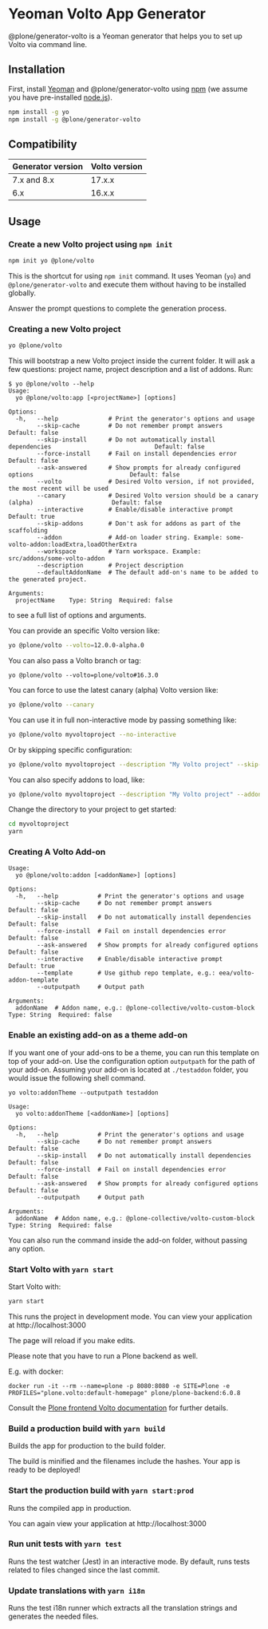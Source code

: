 # Yeoman Volto App Generator

@plone/generator-volto is a Yeoman generator that helps you to set up Volto via command line.

## Installation

First, install [Yeoman](http://yeoman.io) and @plone/generator-volto using [npm](https://www.npmjs.com/) (we assume you have pre-installed [node.js](https://nodejs.org/)).

```bash
npm install -g yo
npm install -g @plone/generator-volto
```

## Compatibility

| Generator version | Volto version |
|-------------------|---------------|
| 7.x and 8.x       | 17.x.x        |
| 6.x               | 16.x.x        |

## Usage

### Create a new Volto project using `npm init`

```bash
npm init yo @plone/volto
```

This is the shortcut for using `npm init` command. It uses Yeoman (`yo`) and `@plone/generator-volto` and execute them without having to be installed globally.

Answer the prompt questions to complete the generation process.

### Creating a new Volto project

```bash
yo @plone/volto
```

This will bootstrap a new Volto project inside the current folder. It will ask
a few questions: project name, project description and a list of addons. Run:

```console
$ yo @plone/volto --help
Usage:
  yo @plone/volto:app [<projectName>] [options]

Options:
  -h,   --help              # Print the generator's options and usage
        --skip-cache        # Do not remember prompt answers                                        Default: false
        --skip-install      # Do not automatically install dependencies                             Default: false
        --force-install     # Fail on install dependencies error                                    Default: false
        --ask-answered      # Show prompts for already configured options                           Default: false
        --volto             # Desired Volto version, if not provided, the most recent will be used
        --canary            # Desired Volto version should be a canary (alpha)                      Default: false
        --interactive       # Enable/disable interactive prompt                                     Default: true
        --skip-addons       # Don't ask for addons as part of the scaffolding
        --addon             # Add-on loader string. Example: some-volto-addon:loadExtra,loadOtherExtra
        --workspace         # Yarn workspace. Example: src/addons/some-volto-addon
        --description       # Project description
        --defaultAddonName  # The default add-on's name to be added to the generated project.

Arguments:
  projectName    Type: String  Required: false

```

to see a full list of options and arguments.

You can provide an specific Volto version like:

```bash
yo @plone/volto --volto=12.0.0-alpha.0
```

You can also pass a Volto branch or tag:

```shell
yo @plone/volto --volto=plone/volto#16.3.0
```

You can force to use the latest canary (alpha) Volto version like:

```bash
yo @plone/volto --canary
```

You can use it in full non-interactive mode by passing something like:

```bash
yo @plone/volto myvoltoproject --no-interactive
```

Or by skipping specific configuration:

```bash
yo @plone/volto myvoltoproject --description "My Volto project" --skip-addons --skip-install --skip-workspaces
```

You can also specify addons to load, like:

```bash
yo @plone/volto myvoltoproject --description "My Volto project" --addon "volto-formbuilder:x,y" --addon "volto-slate:z,t"
```

Change the directory to your project to get started:

```bash
cd myvoltoproject
yarn
```

### Creating A Volto Add-on

```console
Usage:
  yo @plone/volto:addon [<addonName>] [options]

Options:
  -h,   --help           # Print the generator's options and usage
        --skip-cache     # Do not remember prompt answers                            Default: false
        --skip-install   # Do not automatically install dependencies                 Default: false
        --force-install  # Fail on install dependencies error                        Default: false
        --ask-answered   # Show prompts for already configured options               Default: false
        --interactive    # Enable/disable interactive prompt                         Default: true
        --template       # Use github repo template, e.g.: eea/volto-addon-template
        --outputpath     # Output path

Arguments:
  addonName  # Addon name, e.g.: @plone-collective/volto-custom-block  Type: String  Required: false
```

### Enable an existing add-on as a theme add-on

If you want one of your add-ons to be a theme, you can run this template on top of your add-on.
Use the configuration option `outputpath` for the path of your add-on.
Assuming your add-on is located at `./testaddon` folder, you would issue the following shell command.

```shell
yo volto:addonTheme --outputpath testaddon
```

```console
Usage:
  yo volto:addonTheme [<addonName>] [options]

Options:
  -h,   --help           # Print the generator's options and usage
        --skip-cache     # Do not remember prompt answers               Default: false
        --skip-install   # Do not automatically install dependencies    Default: false
        --force-install  # Fail on install dependencies error           Default: false
        --ask-answered   # Show prompts for already configured options  Default: false
        --outputpath     # Output path

Arguments:
  addonName  # Addon name, e.g.: @plone-collective/volto-custom-block  Type: String  Required: false
```

You can also run the command inside the add-on folder, without passing any option.

### Start Volto with `yarn start`

Start Volto with:

```bash
yarn start
```

This runs the project in development mode.
You can view your application at http://localhost:3000

The page will reload if you make edits.

Please note that you have to run a Plone backend as well.

E.g. with docker:

```shell
docker run -it --rm --name=plone -p 8080:8080 -e SITE=Plone -e PROFILES="plone.volto:default-homepage" plone/plone-backend:6.0.8
```

Consult the [Plone frontend Volto documentation](https://6.docs.plone.org/volto/index.html) for further details.


### Build a production build with `yarn build`

Builds the app for production to the build folder.

The build is minified and the filenames include the hashes. Your app is ready to be deployed!

### Start the production build with `yarn start:prod`

Runs the compiled app in production.

You can again view your application at http://localhost:3000

### Run unit tests with `yarn test`

Runs the test watcher (Jest) in an interactive mode. By default, runs tests related to files changed since the last commit.

### Update translations with `yarn i18n`

Runs the test i18n runner which extracts all the translation strings and generates the needed files.
